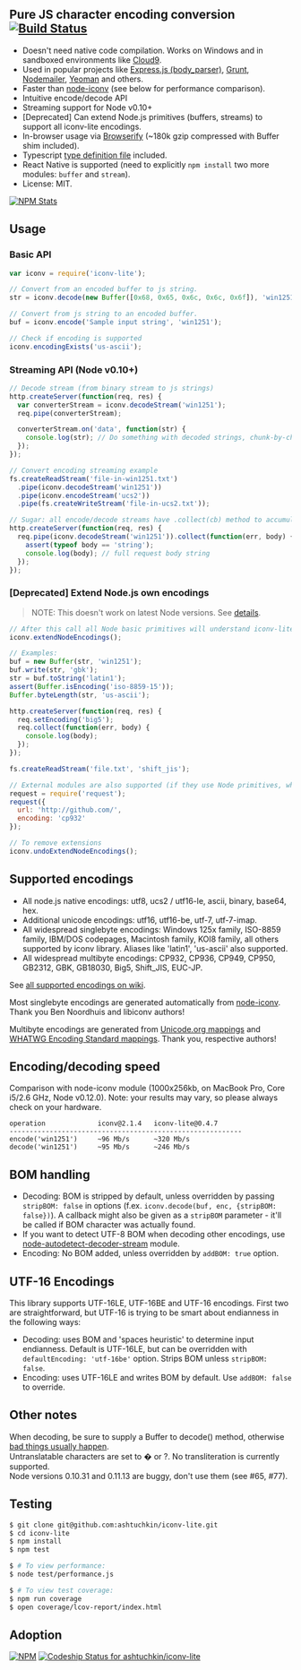 ## Pure JS character encoding conversion [![Build Status](https://travis-ci.org/ashtuchkin/iconv-lite.svg?branch=master)](https://travis-ci.org/ashtuchkin/iconv-lite)

- Doesn't need native code compilation. Works on Windows and in sandboxed environments like [Cloud9](http://c9.io).
- Used in popular projects like [Express.js (body_parser)](https://github.com/expressjs/body-parser),
  [Grunt](http://gruntjs.com/), [Nodemailer](http://www.nodemailer.com/), [Yeoman](http://yeoman.io/) and others.
- Faster than [node-iconv](https://github.com/bnoordhuis/node-iconv) (see below for performance comparison).
- Intuitive encode/decode API
- Streaming support for Node v0.10+
- [Deprecated] Can extend Node.js primitives (buffers, streams) to support all iconv-lite encodings.
- In-browser usage via [Browserify](https://github.com/substack/node-browserify) (~180k gzip compressed with Buffer shim
  included).
- Typescript [type definition file](https://github.com/ashtuchkin/iconv-lite/blob/master/lib/index.d.ts) included.
- React Native is supported (need to explicitly `npm install` two more modules: `buffer` and `stream`).
- License: MIT.

[![NPM Stats](https://nodei.co/npm/iconv-lite.png?downloads=true&downloadRank=true)](https://npmjs.org/packages/iconv-lite/)

## Usage

### Basic API

```javascript
var iconv = require('iconv-lite');

// Convert from an encoded buffer to js string.
str = iconv.decode(new Buffer([0x68, 0x65, 0x6c, 0x6c, 0x6f]), 'win1251');

// Convert from js string to an encoded buffer.
buf = iconv.encode('Sample input string', 'win1251');

// Check if encoding is supported
iconv.encodingExists('us-ascii');
```

### Streaming API (Node v0.10+)

```javascript
// Decode stream (from binary stream to js strings)
http.createServer(function(req, res) {
  var converterStream = iconv.decodeStream('win1251');
  req.pipe(converterStream);

  converterStream.on('data', function(str) {
    console.log(str); // Do something with decoded strings, chunk-by-chunk.
  });
});

// Convert encoding streaming example
fs.createReadStream('file-in-win1251.txt')
  .pipe(iconv.decodeStream('win1251'))
  .pipe(iconv.encodeStream('ucs2'))
  .pipe(fs.createWriteStream('file-in-ucs2.txt'));

// Sugar: all encode/decode streams have .collect(cb) method to accumulate data.
http.createServer(function(req, res) {
  req.pipe(iconv.decodeStream('win1251')).collect(function(err, body) {
    assert(typeof body == 'string');
    console.log(body); // full request body string
  });
});
```

### [Deprecated] Extend Node.js own encodings

> NOTE: This doesn't work on latest Node versions. See
> [details](https://github.com/ashtuchkin/iconv-lite/wiki/Node-v4-compatibility).

```javascript
// After this call all Node basic primitives will understand iconv-lite encodings.
iconv.extendNodeEncodings();

// Examples:
buf = new Buffer(str, 'win1251');
buf.write(str, 'gbk');
str = buf.toString('latin1');
assert(Buffer.isEncoding('iso-8859-15'));
Buffer.byteLength(str, 'us-ascii');

http.createServer(function(req, res) {
  req.setEncoding('big5');
  req.collect(function(err, body) {
    console.log(body);
  });
});

fs.createReadStream('file.txt', 'shift_jis');

// External modules are also supported (if they use Node primitives, which they probably do).
request = require('request');
request({
  url: 'http://github.com/',
  encoding: 'cp932'
});

// To remove extensions
iconv.undoExtendNodeEncodings();
```

## Supported encodings

- All node.js native encodings: utf8, ucs2 / utf16-le, ascii, binary, base64, hex.
- Additional unicode encodings: utf16, utf16-be, utf-7, utf-7-imap.
- All widespread singlebyte encodings: Windows 125x family, ISO-8859 family, IBM/DOS codepages, Macintosh family, KOI8
  family, all others supported by iconv library. Aliases like 'latin1', 'us-ascii' also supported.
- All widespread multibyte encodings: CP932, CP936, CP949, CP950, GB2312, GBK, GB18030, Big5, Shift_JIS, EUC-JP.

See [all supported encodings on wiki](https://github.com/ashtuchkin/iconv-lite/wiki/Supported-Encodings).

Most singlebyte encodings are generated automatically from [node-iconv](https://github.com/bnoordhuis/node-iconv). Thank
you Ben Noordhuis and libiconv authors!

Multibyte encodings are generated from [Unicode.org mappings](http://www.unicode.org/Public/MAPPINGS/) and
[WHATWG Encoding Standard mappings](http://encoding.spec.whatwg.org/). Thank you, respective authors!

## Encoding/decoding speed

Comparison with node-iconv module (1000x256kb, on MacBook Pro, Core i5/2.6 GHz, Node v0.12.0). Note: your results may
vary, so please always check on your hardware.

    operation             iconv@2.1.4   iconv-lite@0.4.7
    ----------------------------------------------------------
    encode('win1251')     ~96 Mb/s      ~320 Mb/s
    decode('win1251')     ~95 Mb/s      ~246 Mb/s

## BOM handling

- Decoding: BOM is stripped by default, unless overridden by passing `stripBOM: false` in options (f.ex.
  `iconv.decode(buf, enc, {stripBOM: false})`). A callback might also be given as a `stripBOM` parameter - it'll be
  called if BOM character was actually found.
- If you want to detect UTF-8 BOM when decoding other encodings, use
  [node-autodetect-decoder-stream](https://github.com/danielgindi/node-autodetect-decoder-stream) module.
- Encoding: No BOM added, unless overridden by `addBOM: true` option.

## UTF-16 Encodings

This library supports UTF-16LE, UTF-16BE and UTF-16 encodings. First two are straightforward, but UTF-16 is trying to be
smart about endianness in the following ways:

- Decoding: uses BOM and 'spaces heuristic' to determine input endianness. Default is UTF-16LE, but can be overridden
  with `defaultEncoding: 'utf-16be'` option. Strips BOM unless `stripBOM: false`.
- Encoding: uses UTF-16LE and writes BOM by default. Use `addBOM: false` to override.

## Other notes

When decoding, be sure to supply a Buffer to decode() method, otherwise
[bad things usually happen](https://github.com/ashtuchkin/iconv-lite/wiki/Use-Buffers-when-decoding).  
Untranslatable characters are set to � or ?. No transliteration is currently supported.  
Node versions 0.10.31 and 0.11.13 are buggy, don't use them (see #65, #77).

## Testing

```bash
$ git clone git@github.com:ashtuchkin/iconv-lite.git
$ cd iconv-lite
$ npm install
$ npm test

$ # To view performance:
$ node test/performance.js

$ # To view test coverage:
$ npm run coverage
$ open coverage/lcov-report/index.html
```

## Adoption

[![NPM](https://nodei.co/npm-dl/iconv-lite.png)](https://nodei.co/npm/iconv-lite/)
[![Codeship Status for ashtuchkin/iconv-lite](https://www.codeship.com/projects/81670840-fa72-0131-4520-4a01a6c01acc/status)](https://www.codeship.com/projects/29053)
